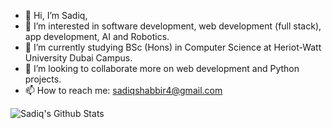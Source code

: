 - 👋 Hi, I’m Sadiq,
- 👀 I’m interested in software development, web development (full stack), app development, AI and Robotics.
- 🌱 I’m currently studying BSc (Hons) in Computer Science at Heriot-Watt University Dubai Campus.
- 💞️ I’m looking to collaborate more on web development and Python projects.
- 📫 How to reach me: sadiqshabbir4@gmail.com

![Sadiq's Github Stats](https://github-readme-stats.vercel.app/api?username=msadiq10&show_icons=true)

<!---
msadiq10/msadiq10 is a ✨ special ✨ repository because its `README.md` (this file) appears on your GitHub profile.
You can click the Preview link to take a look at your changes.
--->
